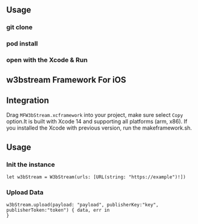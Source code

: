 ## Usage

### git clone
### pod install
### open with the Xcode & Run


## w3bstream Framework For iOS

## Integration
 Drag `MFW3bStream.xcframework` into your project, make sure select `Copy` option.It is built with Xcode 14 and supporting all platforms (arm, x86).
If you installed the Xcode with previous version, run the makeframework.sh.

## Usage

### Init the instance
```   
let w3bStream = W3bStream(urls: [URL(string: "https://example")!])
```

### Upload Data
```
w3bStream.upload(payload: "payload", publisherKey:"key", publisherToken:"token") { data, err in
}
```


